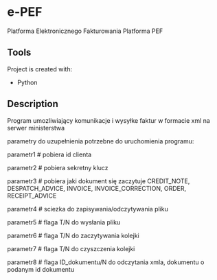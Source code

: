# e-PEF
Platforma Elektronicznego Fakturowania Platforma PEF

## **Tools**
Project is created with:
* Python

## **Description**

Program umozliwiający komunikacje i wysyłke faktur w formacie xml na serwer ministerstwa 

parametry do uzupełnienia potrzebne do uruchomienia programu:

parametr1 # pobiera id clienta

parametr2 # pobiera sekretny klucz

parametr3 # pobiera jaki dokument się zaczytuje CREDIT_NOTE, DESPATCH_ADVICE, INVOICE, INVOICE_CORRECTION, ORDER, RECEIPT_ADVICE

parametr4 # sciezka do zapisywania/odczytywania pliku

parametr5 # flaga T/N do wysłania pliku

parametr6 # flaga T/N do zaczytywania kolejki

parametr7 # flaga T/N do czyszczenia kolejki

parametr8 # flaga ID_dokumentu/N do odczytania xmla, dokumentu o podanym id dokumentu
